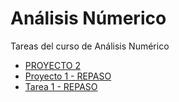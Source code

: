 # Análisis Númerico

Tareas del curso de Análisis Numérico

- [PROYECTO 2](https://github.com/faustinoaq/analisis-numerico/tree/master/Proyecto2 "Ir a Proyecto 2")
- [Proyecto 1 - REPASO](https://github.com/faustinoaq/analisis-numerico/tree/master/Proyecto1 "Ir a Proyecto 1")
- [Tarea 1 - REPASO](https://github.com/faustinoaq/analisis-numerico/tree/master/Tarea1 "Ir a Tarea 1")
